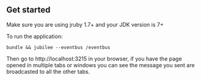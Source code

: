 Get started
-----------

Make sure you are using jruby 1.7+ and your JDK version is 7+

To run the application:

```shell
bundle && jubilee --eventbus /eventbus
```

Then go to http://localhost:3215 in your browser, if you have the page
opened in multiple tabs or windows you can see the message you sent are
broadcasted to all the other tabs.
